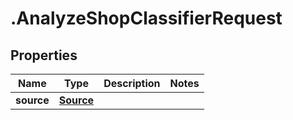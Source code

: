 # .AnalyzeShopClassifierRequest

## Properties

| Name         | Type          | Description   | Notes         |
| ------------ | ------------- | ------------- | ------------- |
| **source** | [**Source**](Source.md) |  |  |


